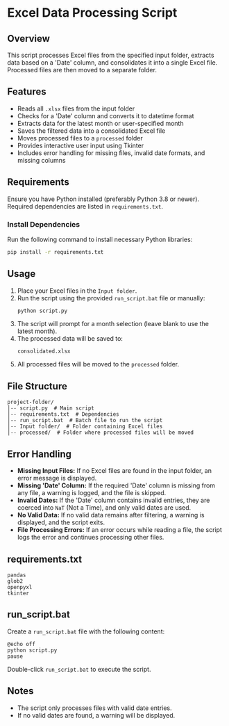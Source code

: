 # Excel Data Processing Script

## Overview
This script processes Excel files from the specified input folder, extracts data based on a 'Date' column, and consolidates it into a single Excel file. Processed files are then moved to a separate folder.

## Features
- Reads all `.xlsx` files from the input folder
- Checks for a 'Date' column and converts it to datetime format
- Extracts data for the latest month or user-specified month
- Saves the filtered data into a consolidated Excel file
- Moves processed files to a `processed` folder
- Provides interactive user input using Tkinter
- Includes error handling for missing files, invalid date formats, and missing columns

## Requirements
Ensure you have Python installed (preferably Python 3.8 or newer). Required dependencies are listed in `requirements.txt`.

### Install Dependencies
Run the following command to install necessary Python libraries:
```sh
pip install -r requirements.txt
```

## Usage
1. Place your Excel files in the `Input folder`.
2. Run the script using the provided `run_script.bat` file or manually:
   ```sh
   python script.py
   ```
3. The script will prompt for a month selection (leave blank to use the latest month).
4. The processed data will be saved to:
   ```
   consolidated.xlsx
   ```
5. All processed files will be moved to the `processed` folder.

## File Structure
```
project-folder/
│-- script.py  # Main script
│-- requirements.txt  # Dependencies
│-- run_script.bat  # Batch file to run the script
│-- Input folder/  # Folder containing Excel files
│-- processed/  # Folder where processed files will be moved
```

## Error Handling
- **Missing Input Files:** If no Excel files are found in the input folder, an error message is displayed.
- **Missing 'Date' Column:** If the required 'Date' column is missing from any file, a warning is logged, and the file is skipped.
- **Invalid Dates:** If the 'Date' column contains invalid entries, they are coerced into `NaT` (Not a Time), and only valid dates are used.
- **No Valid Data:** If no valid data remains after filtering, a warning is displayed, and the script exits.
- **File Processing Errors:** If an error occurs while reading a file, the script logs the error and continues processing other files.

## requirements.txt
```
pandas
glob2
openpyxl
tkinter
```

## run_script.bat
Create a `run_script.bat` file with the following content:
```
@echo off
python script.py
pause
```
Double-click `run_script.bat` to execute the script.

## Notes
- The script only processes files with valid date entries.
- If no valid dates are found, a warning will be displayed.
